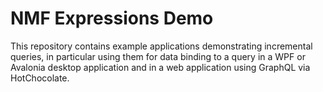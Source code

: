 # NMF Expressions Demo

This repository contains example applications demonstrating incremental queries, in particular using them for data binding to a query in a WPF or Avalonia desktop application and in a web application using GraphQL via HotChocolate.
